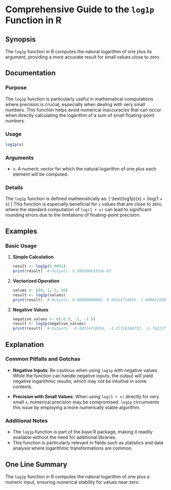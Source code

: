 <!--
Meta Description: # Comprehensive Guide to the `log1p` Function in R ## Synopsis The `log1p` function in R computes the natural logarithm of one plus its argument, prov...
Meta Keywords: log1p, function, values, result, small
-->

# Comprehensive Guide to the `log1p` Function in R

## Synopsis
The `log1p` function in R computes the natural logarithm of one plus its argument, providing a more accurate result for small values close to zero.

## Documentation
### Purpose
The `log1p` function is particularly useful in mathematical computations where precision is crucial, especially when dealing with very small numbers. This function helps avoid numerical inaccuracies that can occur when directly calculating the logarithm of a sum of small floating-point numbers.

### Usage
```R
log1p(x)
```

### Arguments
- `x`: A numeric vector for which the natural logarithm of one plus each element will be computed.

### Details
The `log1p` function is defined mathematically as:
\[ \text{log1p}(x) = \log(1 + x) \]
This function is especially beneficial for `x` values that are close to zero, where the standard computation of `log(1 + x)` can lead to significant rounding errors due to the limitations of floating-point precision.

## Examples
### Basic Usage
1. **Simple Calculation**
   ```R
   result <- log1p(0.0001)
   print(result)  # Outputs: 9.99950003333e-05
   ```

2. **Vectorized Operation**
   ```R
   values <- c(0, 1, 2, 10)
   result <- log1p(values)
   print(result)  # Outputs: 0.00000000000, 0.69314718056, 1.09861228844, 2.39789527280
   ```

3. **Negative Values**
   ```R
   negative_values <- c(-0.5, -1, -1.5)
   result <- log1p(negative_values)
   print(result)  # Outputs: -0.69314718056, -1.31326168752, -1.76222717663
   ```

## Explanation
### Common Pitfalls and Gotchas
- **Negative Inputs**: Be cautious when using `log1p` with negative values. While the function can handle negative inputs, the output will yield negative logarithmic results, which may not be intuitive in some contexts.
  
- **Precision with Small Values**: When using `log(1 + x)` directly for very small `x`, numerical precision may be compromised. `log1p` circumvents this issue by employing a more numerically stable algorithm.

### Additional Notes
- The `log1p` function is part of the base R package, making it readily available without the need for additional libraries.
- This function is particularly relevant in fields such as statistics and data analysis where logarithmic transformations are common.

## One Line Summary
The `log1p` function in R computes the natural logarithm of one plus a numeric input, ensuring numerical stability for values near zero.